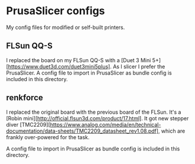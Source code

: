 # PrusaSlicer configs

My config files for modified or self-built printers.

## FLSun QQ-S

I replaced the board on my FLSun QQ-S with a [Duet 3 Mini 5+][https://www.duet3d.com/duet3mini5plus]. As I slicer I prefer the PrusaSlicer. A config file to import in PrusaSlicer as bundle config is included in this directory. 

## renkforce

I replaced the original board with the previous board of the FLSun. It's a [Robin mini][http://official.flsun3d.com/product/17.html]. It got new stepper diver [TMC2209][https://www.analog.com/media/en/technical-documentation/data-sheets/TMC2209_datasheet_rev1.08.pdf], which are frankly over-powered for the task. 

A config file to import in PrusaSlicer as bundle config is included in this directory. 

